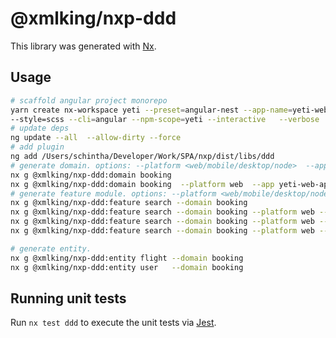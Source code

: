 # @xmlking/nxp-ddd

This library was generated with [Nx](https://nx.dev).

## Usage

```bash
# scaffold angular project monorepo
yarn create nx-workspace yeti --preset=angular-nest --app-name=yeti-web-app \
--style=scss --cli=angular --npm-scope=yeti --interactive   --verbose
# update deps
ng update --all  --allow-dirty --force
# add plugin
ng add /Users/schintha/Developer/Work/SPA/nxp/dist/libs/ddd
# generate domain. options: --platform <web/mobile/desktop/node>  --app <appName> --lazy <default=true>
nx g @xmlking/nxp-ddd:domain booking
nx g @xmlking/nxp-ddd:domain booking  --platform web  --app yeti-web-app
# generate feature module. options: --platform <web/mobile/desktop/node> --lazy <default=true> --entity <entity>
nx g @xmlking/nxp-ddd:feature search --domain booking
nx g @xmlking/nxp-ddd:feature search --domain booking --platform web --lazy=false
nx g @xmlking/nxp-ddd:feature search --domain booking --platform web --lazy
nx g @xmlking/nxp-ddd:feature search --domain booking --platform web --entity flight

# generate entity.
nx g @xmlking/nxp-ddd:entity flight --domain booking
nx g @xmlking/nxp-ddd:entity user   --domain booking
```

## Running unit tests

Run `nx test ddd` to execute the unit tests via [Jest](https://jestjs.io).
